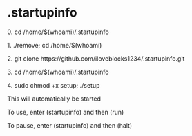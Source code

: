 # .startupinfo

<p>0. cd /home/$(whoami)/.startupinfo</p>
<p>1. ./remove; cd /home/$(whoami)</p>
<p>2. git clone https://github.com/iloveblocks1234/.startupinfo.git</p>
<p>3. cd /home/$(whoami)/.startupinfo</p>
<p>4. sudo chmod +x setup; ./setup</p>
<p>This will automatically be started</p>
<p>To use, enter (startupinfo) and then (run)</p>
<p>To pause, enter (startupinfo) and then (halt)</p>
